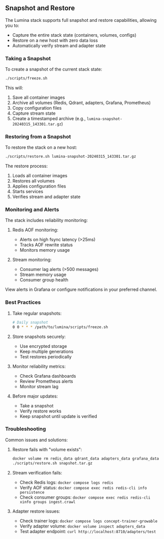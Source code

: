 ## Snapshot and Restore

The Lumina stack supports full snapshot and restore capabilities, allowing you to:
- Capture the entire stack state (containers, volumes, configs)
- Restore on a new host with zero data loss
- Automatically verify stream and adapter state

### Taking a Snapshot

To create a snapshot of the current stack state:

```bash
./scripts/freeze.sh
```

This will:
1. Save all container images
2. Archive all volumes (Redis, Qdrant, adapters, Grafana, Prometheus)
3. Copy configuration files
4. Capture stream state
5. Create a timestamped archive (e.g., `lumina-snapshot-20240315_143301.tar.gz`)

### Restoring from a Snapshot

To restore the stack on a new host:

```bash
./scripts/restore.sh lumina-snapshot-20240315_143301.tar.gz
```

The restore process:
1. Loads all container images
2. Restores all volumes
3. Applies configuration files
4. Starts services
5. Verifies stream and adapter state

### Monitoring and Alerts

The stack includes reliability monitoring:

1. Redis AOF monitoring:
   - Alerts on high fsync latency (>25ms)
   - Tracks AOF rewrite status
   - Monitors memory usage

2. Stream monitoring:
   - Consumer lag alerts (>500 messages)
   - Stream memory usage
   - Consumer group health

View alerts in Grafana or configure notifications in your preferred channel.

### Best Practices

1. Take regular snapshots:
   ```bash
   # Daily snapshot
   0 0 * * * /path/to/lumina/scripts/freeze.sh
   ```

2. Store snapshots securely:
   - Use encrypted storage
   - Keep multiple generations
   - Test restores periodically

3. Monitor reliability metrics:
   - Check Grafana dashboards
   - Review Prometheus alerts
   - Monitor stream lag

4. Before major updates:
   - Take a snapshot
   - Verify restore works
   - Keep snapshot until update is verified

### Troubleshooting

Common issues and solutions:

1. Restore fails with "volume exists":
   ```bash
   docker volume rm redis_data qdrant_data adapters_data grafana_data prometheus_data
   ./scripts/restore.sh snapshot.tar.gz
   ```

2. Stream verification fails:
   - Check Redis logs: `docker compose logs redis`
   - Verify AOF status: `docker compose exec redis redis-cli info persistence`
   - Check consumer groups: `docker compose exec redis redis-cli xinfo groups ingest.crawl`

3. Adapter restore issues:
   - Check trainer logs: `docker compose logs concept-trainer-growable`
   - Verify adapter volume: `docker volume inspect adapters_data`
   - Test adapter endpoint: `curl http://localhost:8710/adapters/test` 